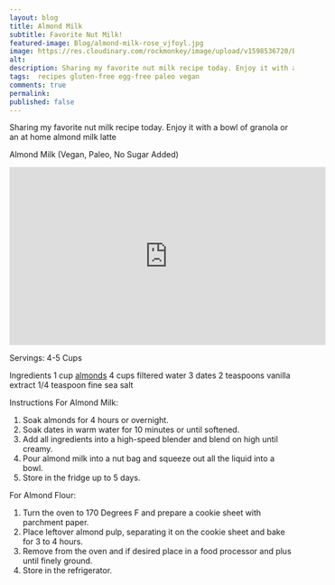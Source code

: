 ```yaml
---
layout: blog
title: Almond Milk
subtitle: Favorite Nut Milk!
featured-image: Blog/almond-milk-rose_vjfoyl.jpg
image: https://res.cloudinary.com/rockmonkey/image/upload/v1598536720/Blog/almond-milk-rose_vjfoyl.jpg
alt:
description: Sharing my favorite nut milk recipe today. Enjoy it with a bowl of granola or an at home almond milk latte
tags:  recipes gluten-free egg-free paleo vegan
comments: true
permalink:
published: false
---
```

Sharing my favorite nut milk recipe today. Enjoy it with a bowl of granola or an at home almond milk latte

Almond Milk (Vegan, Paleo, No Sugar Added)

<div class="video-responsive">
<iframe width="560" height="315" src="https://www.youtube.com/embed/Mnlz2V2WvEg" frameborder="0" allow="accelerometer; autoplay; encrypted-media; gyroscope; picture-in-picture" allowfullscreen></iframe>
</div>


Servings: 4-5 Cups

Ingredients
1 cup [almonds](https://amzn.to/3gAyDru)
4 cups filtered water
3 dates
2 teaspoons vanilla extract
1/4 teaspoon fine sea salt

Instructions
For Almond Milk:
1. Soak almonds for 4 hours or overnight.
2. Soak dates in warm water for 10 minutes or until softened.
3. Add all ingredients into a high-speed blender and blend on high until creamy.
4. Pour almond milk into a nut bag and squeeze out all the liquid into a bowl.
5. Store in the fridge up to 5 days.

For Almond Flour:
1. Turn the oven to 170 Degrees F and prepare a cookie sheet with parchment paper.
2. Place leftover almond pulp, separating it on the cookie sheet and bake for 3 to 4 hours.
3. Remove from the oven and if desired place in a food processor and plus until finely ground.
4. Store in the refrigerator.
